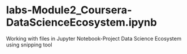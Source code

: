 # labs-Module2_Coursera-DataScienceEcosystem.ipynb
Working with files in Jupyter Notebook-Project Data Science Ecosystem using snipping tool
